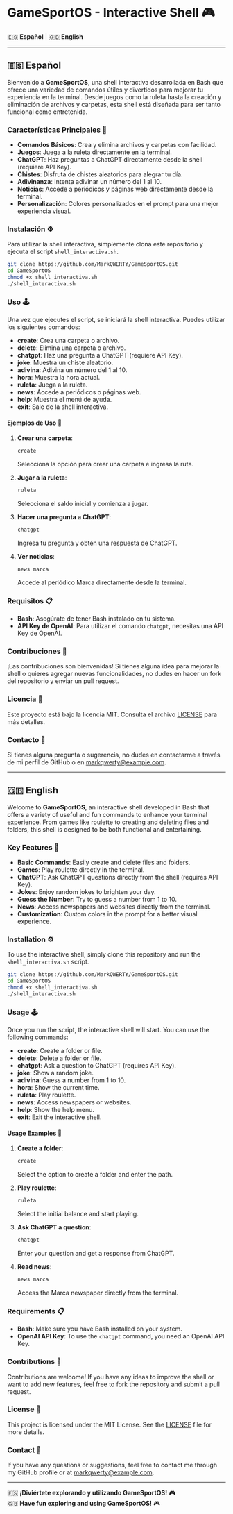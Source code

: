 # GameSportOS - Interactive Shell 🎮

🇪🇸 **Español** | 🇬🇧 **English**

---

## 🇪🇸 Español

Bienvenido a **GameSportOS**, una shell interactiva desarrollada en Bash que ofrece una variedad de comandos útiles y divertidos para mejorar tu experiencia en la terminal. Desde juegos como la ruleta hasta la creación y eliminación de archivos y carpetas, esta shell está diseñada para ser tanto funcional como entretenida.

### Características Principales 🚀

- **Comandos Básicos**: Crea y elimina archivos y carpetas con facilidad.
- **Juegos**: Juega a la ruleta directamente en la terminal.
- **ChatGPT**: Haz preguntas a ChatGPT directamente desde la shell (requiere API Key).
- **Chistes**: Disfruta de chistes aleatorios para alegrar tu día.
- **Adivinanza**: Intenta adivinar un número del 1 al 10.
- **Noticias**: Accede a periódicos y páginas web directamente desde la terminal.
- **Personalización**: Colores personalizados en el prompt para una mejor experiencia visual.

### Instalación ⚙️

Para utilizar la shell interactiva, simplemente clona este repositorio y ejecuta el script `shell_interactiva.sh`.

```bash
git clone https://github.com/MarkQWERTY/GameSportOS.git
cd GameSportOS
chmod +x shell_interactiva.sh
./shell_interactiva.sh
```

### Uso 🕹️

Una vez que ejecutes el script, se iniciará la shell interactiva. Puedes utilizar los siguientes comandos:

- **create**: Crea una carpeta o archivo.
- **delete**: Elimina una carpeta o archivo.
- **chatgpt**: Haz una pregunta a ChatGPT (requiere API Key).
- **joke**: Muestra un chiste aleatorio.
- **adivina**: Adivina un número del 1 al 10.
- **hora**: Muestra la hora actual.
- **ruleta**: Juega a la ruleta.
- **news**: Accede a periódicos o páginas web.
- **help**: Muestra el menú de ayuda.
- **exit**: Sale de la shell interactiva.

#### Ejemplos de Uso 🎯

1. **Crear una carpeta**:
   ```bash
   create
   ```
   Selecciona la opción para crear una carpeta e ingresa la ruta.

2. **Jugar a la ruleta**:
   ```bash
   ruleta
   ```
   Selecciona el saldo inicial y comienza a jugar.

3. **Hacer una pregunta a ChatGPT**:
   ```bash
   chatgpt
   ```
   Ingresa tu pregunta y obtén una respuesta de ChatGPT.

4. **Ver noticias**:
   ```bash
   news marca
   ```
   Accede al periódico Marca directamente desde la terminal.

### Requisitos 📋

- **Bash**: Asegúrate de tener Bash instalado en tu sistema.
- **API Key de OpenAI**: Para utilizar el comando `chatgpt`, necesitas una API Key de OpenAI.

### Contribuciones 🤝

¡Las contribuciones son bienvenidas! Si tienes alguna idea para mejorar la shell o quieres agregar nuevas funcionalidades, no dudes en hacer un fork del repositorio y enviar un pull request.

### Licencia 📜

Este proyecto está bajo la licencia MIT. Consulta el archivo [LICENSE](LICENSE) para más detalles.

### Contacto 📧

Si tienes alguna pregunta o sugerencia, no dudes en contactarme a través de mi perfil de GitHub o en [markqwerty@example.com](mailto:markqwerty@example.com).

---

## 🇬🇧 English

Welcome to **GameSportOS**, an interactive shell developed in Bash that offers a variety of useful and fun commands to enhance your terminal experience. From games like roulette to creating and deleting files and folders, this shell is designed to be both functional and entertaining.

### Key Features 🚀

- **Basic Commands**: Easily create and delete files and folders.
- **Games**: Play roulette directly in the terminal.
- **ChatGPT**: Ask ChatGPT questions directly from the shell (requires API Key).
- **Jokes**: Enjoy random jokes to brighten your day.
- **Guess the Number**: Try to guess a number from 1 to 10.
- **News**: Access newspapers and websites directly from the terminal.
- **Customization**: Custom colors in the prompt for a better visual experience.

### Installation ⚙️

To use the interactive shell, simply clone this repository and run the `shell_interactiva.sh` script.

```bash
git clone https://github.com/MarkQWERTY/GameSportOS.git
cd GameSportOS
chmod +x shell_interactiva.sh
./shell_interactiva.sh
```

### Usage 🕹️

Once you run the script, the interactive shell will start. You can use the following commands:

- **create**: Create a folder or file.
- **delete**: Delete a folder or file.
- **chatgpt**: Ask a question to ChatGPT (requires API Key).
- **joke**: Show a random joke.
- **adivina**: Guess a number from 1 to 10.
- **hora**: Show the current time.
- **ruleta**: Play roulette.
- **news**: Access newspapers or websites.
- **help**: Show the help menu.
- **exit**: Exit the interactive shell.

#### Usage Examples 🎯

1. **Create a folder**:
   ```bash
   create
   ```
   Select the option to create a folder and enter the path.

2. **Play roulette**:
   ```bash
   ruleta
   ```
   Select the initial balance and start playing.

3. **Ask ChatGPT a question**:
   ```bash
   chatgpt
   ```
   Enter your question and get a response from ChatGPT.

4. **Read news**:
   ```bash
   news marca
   ```
   Access the Marca newspaper directly from the terminal.

### Requirements 📋

- **Bash**: Make sure you have Bash installed on your system.
- **OpenAI API Key**: To use the `chatgpt` command, you need an OpenAI API Key.

### Contributions 🤝

Contributions are welcome! If you have any ideas to improve the shell or want to add new features, feel free to fork the repository and submit a pull request.

### License 📜

This project is licensed under the MIT License. See the [LICENSE](LICENSE) file for more details.

### Contact 📧

If you have any questions or suggestions, feel free to contact me through my GitHub profile or at [markqwerty@example.com](mailto:markqwerty@example.com).

---

🇪🇸 **¡Diviértete explorando y utilizando GameSportOS!** 🎮  
🇬🇧 **Have fun exploring and using GameSportOS!** 🎮
